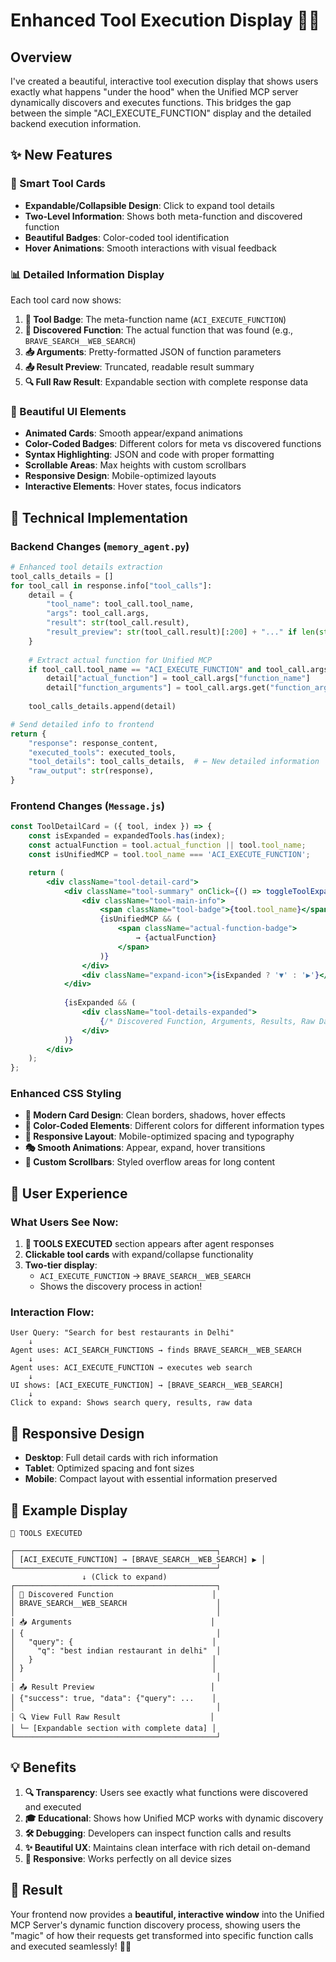 # Enhanced Tool Execution Display 🔧✨

## Overview

I've created a beautiful, interactive tool execution display that shows users exactly what happens "under the hood" when the Unified MCP server dynamically discovers and executes functions. This bridges the gap between the simple "ACI_EXECUTE_FUNCTION" display and the detailed backend execution information.

## ✨ **New Features**

### **🎯 Smart Tool Cards**
- **Expandable/Collapsible Design**: Click to expand tool details
- **Two-Level Information**: Shows both meta-function and discovered function
- **Beautiful Badges**: Color-coded tool identification
- **Hover Animations**: Smooth interactions with visual feedback

### **📊 Detailed Information Display**

Each tool card now shows:

1. **🔧 Tool Badge**: The meta-function name (`ACI_EXECUTE_FUNCTION`)
2. **🎯 Discovered Function**: The actual function that was found (e.g., `BRAVE_SEARCH__WEB_SEARCH`)
3. **📥 Arguments**: Pretty-formatted JSON of function parameters
4. **📤 Result Preview**: Truncated, readable result summary
5. **🔍 Full Raw Result**: Expandable section with complete response data

### **💎 Beautiful UI Elements**

- **Animated Cards**: Smooth appear/expand animations
- **Color-Coded Badges**: Different colors for meta vs discovered functions
- **Syntax Highlighting**: JSON and code with proper formatting
- **Scrollable Areas**: Max heights with custom scrollbars
- **Responsive Design**: Mobile-optimized layouts
- **Interactive Elements**: Hover states, focus indicators

## 🔧 **Technical Implementation**

### **Backend Changes (`memory_agent.py`)**

```python
# Enhanced tool details extraction
tool_calls_details = []
for tool_call in response.info["tool_calls"]:
    detail = {
        "tool_name": tool_call.tool_name,
        "args": tool_call.args,
        "result": str(tool_call.result),
        "result_preview": str(tool_call.result)[:200] + "..." if len(str(tool_call.result)) > 200 else str(tool_call.result)
    }
    
    # Extract actual function for Unified MCP
    if tool_call.tool_name == "ACI_EXECUTE_FUNCTION" and tool_call.args.get("function_name"):
        detail["actual_function"] = tool_call.args["function_name"]
        detail["function_arguments"] = tool_call.args.get("function_arguments", {})
    
    tool_calls_details.append(detail)

# Send detailed info to frontend
return {
    "response": response_content,
    "executed_tools": executed_tools,
    "tool_details": tool_calls_details,  # ← New detailed information
    "raw_output": str(response),
}
```

### **Frontend Changes (`Message.js`)**

```jsx
const ToolDetailCard = ({ tool, index }) => {
    const isExpanded = expandedTools.has(index);
    const actualFunction = tool.actual_function || tool.tool_name;
    const isUnifiedMCP = tool.tool_name === 'ACI_EXECUTE_FUNCTION';

    return (
        <div className="tool-detail-card">
            <div className="tool-summary" onClick={() => toggleToolExpanded(index)}>
                <div className="tool-main-info">
                    <span className="tool-badge">{tool.tool_name}</span>
                    {isUnifiedMCP && (
                        <span className="actual-function-badge">
                            → {actualFunction}
                        </span>
                    )}
                </div>
                <div className="expand-icon">{isExpanded ? '▼' : '▶'}</div>
            </div>
            
            {isExpanded && (
                <div className="tool-details-expanded">
                    {/* Discovered Function, Arguments, Results, Raw Data */}
                </div>
            )}
        </div>
    );
};
```

### **Enhanced CSS Styling**

- **🎨 Modern Card Design**: Clean borders, shadows, hover effects
- **🌈 Color-Coded Elements**: Different colors for different information types
- **📱 Responsive Layout**: Mobile-optimized spacing and typography
- **🎭 Smooth Animations**: Appear, expand, hover transitions
- **📜 Custom Scrollbars**: Styled overflow areas for long content

## 🚀 **User Experience**

### **What Users See Now:**

1. **🔧 TOOLS EXECUTED** section appears after agent responses
2. **Clickable tool cards** with expand/collapse functionality
3. **Two-tier display**: 
   - `ACI_EXECUTE_FUNCTION` → `BRAVE_SEARCH__WEB_SEARCH`
   - Shows the discovery process in action!

### **Interaction Flow:**

```
User Query: "Search for best restaurants in Delhi"
    ↓
Agent uses: ACI_SEARCH_FUNCTIONS → finds BRAVE_SEARCH__WEB_SEARCH
    ↓  
Agent uses: ACI_EXECUTE_FUNCTION → executes web search
    ↓
UI shows: [ACI_EXECUTE_FUNCTION] → [BRAVE_SEARCH__WEB_SEARCH]
    ↓
Click to expand: Shows search query, results, raw data
```

## 📱 **Responsive Design**

- **Desktop**: Full detail cards with rich information
- **Tablet**: Optimized spacing and font sizes  
- **Mobile**: Compact layout with essential information preserved

## 🎯 **Example Display**

```
🔧 TOOLS EXECUTED

┌─────────────────────────────────────────────┐
│ [ACI_EXECUTE_FUNCTION] → [BRAVE_SEARCH__WEB_SEARCH] ▶ │
└─────────────────────────────────────────────┘
                ↓ (Click to expand)
┌─────────────────────────────────────────────┐
│ 🎯 Discovered Function                      │
│ BRAVE_SEARCH__WEB_SEARCH                    │
│                                             │
│ 📥 Arguments                               │
│ {                                           │
│   "query": {                               │
│     "q": "best indian restaurant in delhi"  │
│   }                                        │
│ }                                          │
│                                             │
│ 📤 Result Preview                          │
│ {"success": true, "data": {"query": ...    │
│                                             │
│ 🔍 View Full Raw Result                    │
│ └─ [Expandable section with complete data] │
└─────────────────────────────────────────────┘
```

## 💡 **Benefits**

1. **🔍 Transparency**: Users see exactly what functions were discovered and executed
2. **🎓 Educational**: Shows how Unified MCP works with dynamic discovery
3. **🛠️ Debugging**: Developers can inspect function calls and results
4. **✨ Beautiful UX**: Maintains clean interface with rich detail on-demand
5. **📱 Responsive**: Works perfectly on all device sizes

## 🎉 **Result**

Your frontend now provides a **beautiful, interactive window** into the Unified MCP Server's dynamic function discovery process, showing users the "magic" of how their requests get transformed into specific function calls and executed seamlessly! 🚀✨